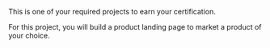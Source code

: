 This is one of your required projects to earn your certification.

For this project, you will build a product landing page to market a product of your choice.

